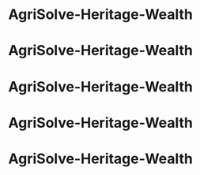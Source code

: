 # AgriSolve-Heritage-Wealth
# AgriSolve-Heritage-Wealth
# AgriSolve-Heritage-Wealth
# AgriSolve-Heritage-Wealth
# AgriSolve-Heritage-Wealth
